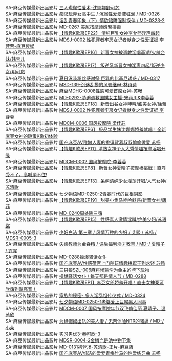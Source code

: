 SA-麻豆传媒最新出品影片     [三人瑜伽性爱术-沈娜娜舒可芯](http://sagj.me/videoDetail/c15cd5e434b5274c.html)     
SA-麻豆传媒最新出品影片     [痴汉玩弄女高中生 / 沉溺性爱爱液狂滴 / MD-0326](http://sagj.me/videoDetail/27083aaabecf5fbb.html)      
SA-麻豆传媒最新出品影片     [淫乱青春印象（下）情欲陷阱强制换伴 / MD-0323-2](http://sagj.me/videoDetail/46cda920da9e0fb1.html)      
SA-麻豆传媒最新出品影片     [MD-0267 美尻按摩师嫩臀排毒](http://sagj.me/videoDetail/0b99b62490de50a1.html)      
SA-麻豆传媒最新出品影片     [【情趣K歌房EP22】 清纯巨乳女神李允熙淫声四起](http://sagj.me/videoDetail/013b1530a3c471f0.html)                
SA-麻豆传媒最新出品影片     [MDSJ-0002 性犯罪者牢房女记者献身之性爱证据 李蓉蓉-麻豆传媒](http://sagj.me/videoDetail/eaf18f69a826c3c6.html)                
SA-麻豆传媒最新出品影片     [【情趣K歌房EP16】 新晋女神被调教淫唱高潮/火辣台妹/韩宝儿](http://sagj.me/videoDetail/3b36e3659ffa90d9.html)                
SA-麻豆传媒最新出品影片     [【情趣K歌房EP17】 叛逆系新晋女神淫声四起/叛逆少女/玥可岚](http://sagj.me/videoDetail/2e007ee3854a708d.html)                
SA-麻豆传媒最新出品影片     [夏日泳装粉丝感谢祭 巨乳的比基尼诱惑 / MD-0317](http://sagj.me/videoDetail/26a0ee29b84b6eb2.html)                
SA-麻豆传媒最新出品影片     [MSD-139-沉迷乱摸的风骚继母-林诗诗](http://sagj.me/videoDetail/e449ae1463119b52.html)                
SA-麻豆传媒最新出品影片     [麻豆MDHG-0008性感可爱首席女神-苏畅](http://sagj.me/videoDetail/f9c3b6a646e34e5d.html)                
SA-麻豆传媒最新出品影片     [MD-0292-胁迫调教国媒女主播-宋雨川&李蓉蓉](http://sagj.me/videoDetail/f7a321d446bab97c.html)                
SA-麻豆传媒最新出品影片     [【情趣K歌房EP18】 新晋出谷女神呻吟/甜美女神/徐蕾](http://sagj.me/videoDetail/35321cc8e463e36a.html)                
SA-麻豆传媒最新出品影片     [MDSJ-0002 性犯罪者牢房女记者献身之性爱证据 李蓉蓉](http://sagj.me/videoDetail/2dd8074516ed5e93.html)                
SA-麻豆传媒最新出品影片     [MDCM-0006 国风按摩院 梁佳芯](http://sagj.me/videoDetail/b76bd00597475f08.html)                
SA-麻豆传媒最新出品影片     [【情趣K歌房EP6】 极品学生妹沈娜娜娇羞献唱！全新麻豆女神的跳蛋K歌初体验](http://sagj.me/videoDetail/9b8885bca7e25263.html)                
SA-麻豆传媒最新出品影片     [国产麻豆AV稚嫩人妻的挑逗背着叔叔偷偷做爱 苏畅](http://sagj.me/videoDetail/52b5f8c338ac339c.html)                
SA-麻豆传媒最新出品影片     [【情趣K歌房EP11】清熟女神个人大秀情趣按摩淫唱开嗓](http://sagj.me/videoDetail/4c21be73e01979b9.html)                
SA-麻豆传媒最新出品影片     [MDCM-0002 国风按摩院-李蓉蓉](http://sagj.me/videoDetail/c96689f2a3054a5b.html)                
SA-麻豆传媒最新出品影片     [【情趣K歌房EP8】 新晉女神夏晴子按摩棒挑戰！直呼受不了，高喊頂不住!](http://sagj.me/videoDetail/2a34bab4daa542be.html)                
SA-麻豆传媒最新出品影片     [【情趣K歌房EP13】 呆萌清纯少女淫荡开唱/人气女神/苏清歌](http://sagj.me/videoDetail/20691b65ffa1e400.html)                
SA-麻豆传媒最新出品影片     [七夕物语MD-0250-2青春时代的巨根阴影](http://sagj.me/videoDetail/0538d4b884f6173f.html)                
SA-麻豆传媒最新出品影片     [【情趣K歌房EP19】 甜美小隻马呻吟魅惑/新晋女神/唐菲](http://sagj.me/videoDetail/af44f4bd4b15d224.html)                
SA-麻豆传媒最新出品影片     [MD-0240周处除三嗨](http://sagj.me/videoDetail/ee19729b84b4733a.html)                
SA-麻豆传媒最新出品影片     [【情趣K歌房EP15】 性感素人激情淫叫/绝美少妇/苏语棠](http://sagj.me/videoDetail/e1e330079bb516c1.html)                
SA-麻豆传媒最新出品影片     [少妇白洁 第三章 / 风情万种的少妇 / 艾熙 / 苏畅 / MDSR-0005-3](http://sagj.me/videoDetail/5bff38a6314cd5d6.html)                
SA-麻豆传媒最新出品影片     [失德教师为金吞精 / 课后福利淫才教育 / MD-/ 夏晴子 / 霏霏](http://sagj.me/videoDetail/6c723efc68bedd1b.html)                
SA-麻豆传媒最新出品影片     [MD-0288操爆骚话女仆](http://sagj.me/videoDetail/7477ce0216ef6fc2.html)                
SA-麻豆传媒最新出品影片     [国产麻豆AV性感荷官上门陪玩情趣挑逗干到求饶 苏畅](http://sagj.me/videoDetail/d1146d98aaacbdd4.html)                
SA-麻豆传媒最新出品影片     [三只狼SZL-006麻将惨输沦为金主的胯下玩物](http://sagj.me/videoDetail/c7ce01f1642017d7.html)                
SA-麻豆传媒最新出品影片     [操爆骚话女仆 / 每天都是情人节 / MD-0288](http://sagj.me/videoDetail/c7af9248d0cb00cb.html)                
SA-麻豆传媒最新出品影片     [【情趣K歌房EP1】麻豆女郎娇羞开唱！直击女神秦可欣嗨到飚高音！](http://sagj.me/videoDetail/e121b17d91123e46.html)                
SA-麻豆传媒最新出品影片     [家族的秘密- 多人淫乱祖传仪式 / MD-0324](http://sagj.me/videoDetail/b65b07b47f9e141b.html)                
SA-麻豆传媒最新出品影片     [七夕物语MD-0250-1老婆爱上巨屌黑人同事](http://sagj.me/videoDetail/5df6fff5ce437461.html)                
SA-麻豆传媒最新出品影片     [MDCM-0007 国风按摩院年节双飞俏佳丽 夏晴子、温芮欣](http://sagj.me/videoDetail/581f303b9025305a.html)                
SA-麻豆传媒最新出品影片     [为绿帽奴出轨的美人妻 / 无奈体验NTR的骚逼 / MD-/ 小茉](http://sagj.me/videoDetail/905e7a4d1d1663b7.html)                
SA-麻豆传媒最新出品影片     [实习男优3-秦可欣-3](http://sagj.me/videoDetail/36f173651b12e4b6.html)                
SA-麻豆传媒最新出品影片     [MDSR-0004-2金鳞岂是池中物下集](http://sagj.me/videoDetail/29be1444b0afdbae.html)                
SA-麻豆传媒最新出品影片     [MD-0131初登场-苏清歌-正片-麻豆版](http://sagj.me/videoDetail/08c2d1eadd2a6c95.html)  
SA-麻豆传媒最新出品影片     [国产麻豆AV纯洁的爱爱青梅竹马的性爱练习曲 苏畅](http://sagj.me/videoDetail/e5292219ac6f6971.html)                
